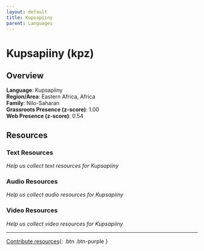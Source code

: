 ```yaml
---
layout: default
title: Kupsapiiny
parent: Languages
---
```


# Kupsapiiny (kpz)

## Overview

**Language**: Kupsapiiny  
**Region/Area**: Eastern Africa, Africa  
**Family**: Nilo-Saharan  
**Grassroots Presence (z-score)**: 1.00  
**Web Presence (z-score)**: 0.54  

## Resources

### Text Resources
*Help us collect text resources for Kupsapiiny*

### Audio Resources
*Help us collect audio resources for Kupsapiiny*

### Video Resources
*Help us collect video resources for Kupsapiiny*

---

[Contribute resources](https://forms.office.com/e/1SfLJx3u1r){: .btn .btn-purple }
